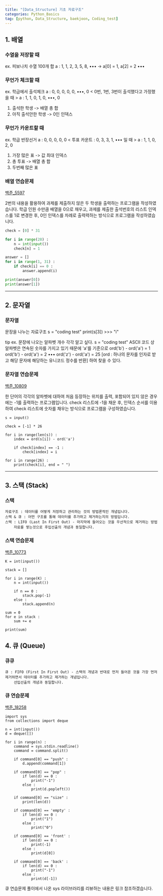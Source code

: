 ```yaml
---
title: "[Data_Structure] 기초 자료구조" 
categories: Python_Basics
tag: [python, Data_Structure, baekjoon, Coding_test]
---
```

## 1. 배열 

### 수열을 저장할 때
ex. 피보나치 수열 100개 합 
    a : 1, 1, 2, 3, 5, 8, •••
        -> a[0] = 1, a[2] = 2 •••

### 무언가 체크할 때 
ex. 학급에서 출석체크
    a : 0, 0, 0, 0, 0, •••, 0
< 0번, 1번, 3번이 출석했다고 가정했을 때 >
    a : 1, 1, 0, 1, 0, •••, 0
1. 출석한 학생 -> 배열 총 합
2. 아직 출석안한 학생 -> 0인 인덱스

### 무언가 카운트할 때 
ex. 학급 반장선거 
    a : 0, 0, 0, 0, 0
< 투표 카운트 : 0, 3, 3, 1, ••• 일 때 >
    a : 1, 1, 0, 2, 0
1. 가장 많은 표 -> 값 최대 인덱스 
2. 총 투표 -> 배열 총 합 
3. 두번째 많은 표 

### 배열 연습문제 

[백준_5597](https://www.acmicpc.net/problem/5597)

2번의 내용을 활용하여 과제를 제출하지 않은 두 학생을 출력하는 프로그램을 작성하였습니다. 
학급 인원 수만큼 배열을 0으로 채우고, 과제를 제출한 출석번호의 리스트 인덱스를 1로 변경한 후, 0인 인덱스를 차례로 출력력하는 방식으로 프로그램을 작성하였습니다. 
```python
check = [0] * 31

for i in range(28) : 
    n = int(input())
    check[n] = 1

answer = []
for i in range(1, 31) : 
    if check[i] == 0 : 
        answer.append(i)

print(answer[0])
print(answer[1])
```
---

## 2. 문자열 

### 문자열 

문장을 나누는 자료구조
    s = "coding test" 
    print(s[3]) >>> "i"

tip 
ex. 문장에 나오는 알파벳 개수 각각 알고 싶다. 
    s = "coding test" 
ASCII 코드 상 알파벳은 연속된 숫자를 가지고 있기 때문에 'a'를 기준으로 
    ord('b') - ord('a') = 1
    ord('b') - ord('a') = 2
        •••
    ord('z') - ord('a') = 25
[ord : 하나의 문자를 인자로 받고 해당 문자에 해당하는 유니코드 정수를 반환]
하여 찾을 수 있다. 

### 문자열 연습문제 

[백준_10809](https://www.acmicpc.net/problem/10809)

한 단어의 각각의 알파벳에 대하여 처음 등장하는 위치를 출력, 포함되어 있지 않은 경우에는 -1를 출력하는 프로그램입니다.
check 리스트에 -1을 채운 후, 인덱스 순서를 이용하여 check 리스트에 숫자를 채우는 방식으로 프로그램을 구성하였습니다. 

    s = input()

    check = [-1] * 26

    for i in range(len(s)) : 
        index = ord(s[i]) - ord('a')

        if check[index] == -1 : 
            check[index] = i 

    for i in range(26) : 
        print(check[i], end = " ")
---

## 3. 스택 (Stack)
### 스택 
    자료구조 : 데이터를 어떻게 저정하고 관리하는 것의 방법론적인 개념입니다. 
    스택 & 큐 : 어떤 구조를 통해 데이터를 추가하고 제거하는지의 방법입니다.
    스택 : LIFO (Last In First Out) - 마지막에 들어오는 것을 우선적으로 제거하는 방법 
        자료를 쌓는것으로 후입선출의 개념과 동일합니다. 

### 스택 연습문제 

[백준_10773](https://www.acmicpc.net/problem/10773)

    K = int(input())

    stack = []

    for i in range(K) : 
        n = int(input())

        if n == 0 : 
            stack.pop(-1)
        else : 
            stack.append(n)

    sum = 0 
    for e in stack : 
        sum += e

    print(sum)

## 4. 큐 (Queue)
### 큐큐
    큐 : FIFO (First In First Out) - 스택의 개념과 반대로 먼저 들어온 것을 가장 먼저 제거하면서 데이터를 추가하고 제거하는 개념입니다. 
        선입선출의 개념과 동일합니다. 

### 큐 연습문제

[백준_18258](https://www.acmicpc.net/problem/18258)

    import sys
    from collections import deque

    n = int(input())
    d = deque([])

    for i in range(n) : 
        command = sys.stdin.readline()
        command = command.split()

        if command[0] == "push" : 
            d.append(command[1])
        
        if command[0] == "pop" : 
            if len(d) == 0 : 
                print("-1")
            else : 
                print(d.popleft())

        if command[0] == "size" : 
            print(len(d))

        if command[0] == 'empty' : 
            if len(d) == 0 : 
                print("1")
            else : 
                print("0")

        if command[0] == 'front' : 
            if len(d) == 0 :
                print(-1)
            else : 
                print(d[0])

        if command[0] == 'back' : 
            if len(d) == 0 : 
                print("-1")
            else : 
                print(d[-1])

큐 연습문제 풀이에서 나온 sys 라이브러리를 리뷰하는 내용은 링크 참조하겠습니다. 